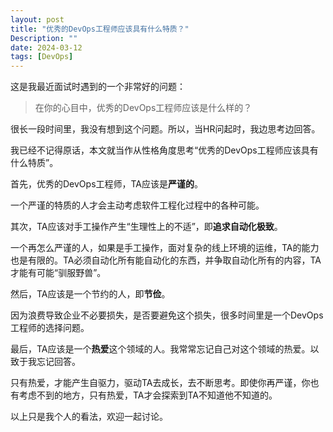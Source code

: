 ```yaml
---
layout: post
title: "优秀的DevOps工程师应该具有什么特质？"
Description: ""
date: 2024-03-12
tags: [DevOps]
---
```


这是我最近面试时遇到的一个非常好的问题：

> 在你的心目中，优秀的DevOps工程师应该是什么样的？

很长一段时间里，我没有想到这个问题。所以，当HR问起时，我边思考边回答。

我已经不记得原话，本文就当作从性格角度思考“优秀的DevOps工程师应该具有什么特质”。

首先，优秀的DevOps工程师，TA应该是**严谨的**。

一个严谨的特质的人才会主动考虑软件工程化过程中的各种可能。

其次，TA应该对手工操作产生“生理性上的不适”，即**追求自动化极致**。

一个再怎么严谨的人，如果是手工操作，面对复杂的线上环境的运维，TA的能力也是有限的。TA必须自动化所有能自动化的东西，并争取自动化所有的内容，TA才能有可能“驯服野兽”。

然后，TA应该是一个节约的人，即**节俭**。

因为浪费导致企业不必要损失，是否要避免这个损失，很多时间里是一个DevOps工程师的选择问题。

最后，TA应该是一个**热爱**这个领域的人。我常常忘记自己对这个领域的热爱。以致于我忘记回答。

只有热爱，才能产生自驱力，驱动TA去成长，去不断思考。即使你再严谨，你也有考虑不到的地方，只有热爱，TA才会探索到TA不知道他不知道的。

以上只是我个人的看法，欢迎一起讨论。

